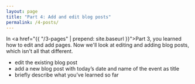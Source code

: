 ```yaml
---
layout: page
title: "Part 4: Add and edit blog posts"
permalink: /4-posts/
---
```


In <a href="{{ "/3-pages" | prepend: site.baseurl }}">Part 3</a>, you learned how to edit and add pages. Now we'll look at editing and adding blog posts, which isn't all that different.

- edit the existing blog post
- add a new blog post with today’s date and name of the event as title
- briefly describe what you’ve learned so far

